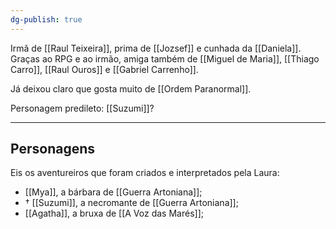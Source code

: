 ```yaml
---
dg-publish: true
---
```

Irmã de [[Raul Teixeira]], prima de [[Jozsef]] e cunhada da [[Daniela]].
Graças ao RPG e ao irmão, amiga também de [[Miguel de Maria]], [[Thiago Carro]], [[Raul Ouros]] e [[Gabriel Carrenho]].

Já deixou claro que gosta muito de [[Ordem Paranormal]].

Personagem predileto: [[Suzumi]]?

---
## Personagens
Eis os aventureiros que foram criados e interpretados pela Laura:
- [[Mya]], a bárbara de [[Guerra Artoniana]];
- † [[Suzumi]], a necromante de [[Guerra Artoniana]];
- [[Agatha]], a bruxa de [[A Voz das Marés]];